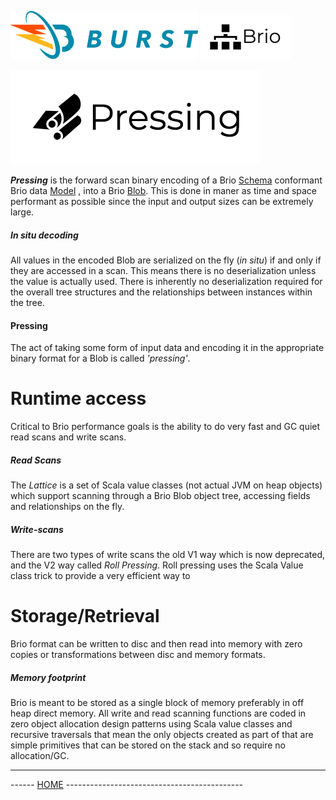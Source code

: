 ![Burst](../../../../../../../../documentation/burst_h_small.png "")
![](../../../../../../../doc/brio_small.png "")

![Burst](./pressing.png "")

___Pressing___ is the forward scan binary encoding of a Brio [Schema](schema.md) conformant Brio data
[Model](model.md) , into a
Brio [Blob](blob.md). This is done in maner as time and space performant as possible since the input and output
sizes can be extremely large.

##### In situ decoding
All values in the encoded Blob are serialized on the fly (*in situ*) if and only if they are accessed
in a scan. This means there is no deserialization unless the value is actually used. There is inherently
no deserialization required for the overall tree structures and the relationships between instances within the tree.

#### Pressing
The act of taking some form of input data and encoding it in the appropriate binary format for a Blob is called
_'pressing'_. 

# Runtime access
Critical to Brio performance goals is the ability to do very fast and GC quiet read scans and write scans.

##### Read Scans
The _Lattice_ is a set of Scala value classes (not actual JVM on heap objects) which support scanning through a
Brio Blob object tree, accessing fields and relationships on the fly.

##### Write-scans
There are two types of write scans the old V1 way which is now deprecated, and the V2 way called _Roll Pressing_. Roll
pressing uses the Scala Value class trick to provide a very efficient way to

# Storage/Retrieval
Brio format can be written to disc and then
read into memory with zero copies or transformations between disc and memory formats.

##### Memory footprint
Brio is meant to be stored as a single block of memory preferably in off heap direct memory. All write and read
scanning functions are coded in zero object allocation design patterns using Scala value classes and recursive
traversals that mean the only objects created as part of that are simple primitives that can be stored on the stack
and so require no allocation/GC.

---
------ [HOME](../../../../../../../../../readme.md) -------------------------------------------- 
